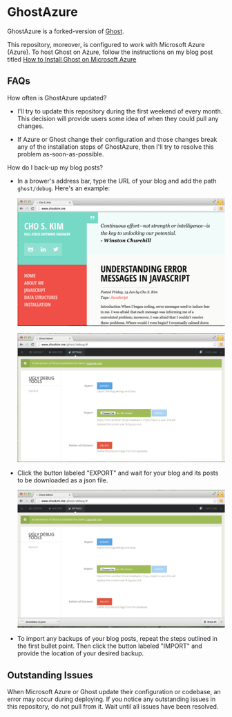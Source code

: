 # GhostAzure
GhostAzure is a forked-version of [Ghost](https://github.com/TryGhost/Ghost). 

This repository, moreover, is configured to work with Microsoft Azure (Azure). To host Ghost on Azure, follow the instructions on my blog post titled [How to Install Ghost on Microsoft Azure](http://www.choskim.me/how-to-install-ghost-on-microsoft-azure/)

## FAQs
How often is GhostAzure updated?

- I'll try to update this repository during the first weekend of every month. This decision will provide users some idea of when they could pull any changes. 

- If Azure or Ghost change their configuration and those changes break any of the installation steps of GhostAzure, then I'll try to resolve this problem as-soon-as-possible.   

How do I back-up my blog posts? 

- In a brower's address bar, type the URL of your blog and add the path `ghost/debug`. Here's an example: 

	![My Blog](./readme/images/my-website-home-page.png?raw=true)

	![My Blog's Ghost Debug Page](./readme/images/my-website-ghost-debug-page.png?raw=true)

- Click the button labeled "EXPORT" and wait for your blog and its posts to be downloaded as a json file. 

 	![Export My Blog Posts](./readme/images/export-my-blog-posts.png?raw=true)

- To import any backups of your blog posts, repeat the steps outlined in the first bullet point. Then click the button labeled "IMPORT" and provide the location of your desired backup. 

## Outstanding Issues 
When Microsoft Azure or Ghost update their configuration or codebase, an error may occur during deploying. If you notice any outstanding issues in this repository, do not pull from it. Wait until all issues have been resolved.  